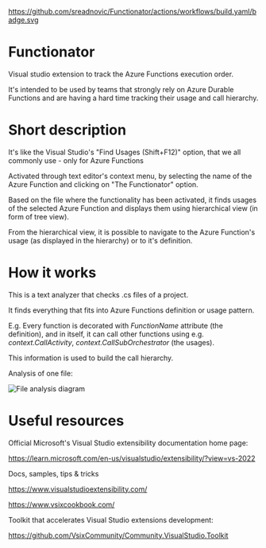 https://github.com/sreadnovic/Functionator/actions/workflows/build.yaml/badge.svg

# Functionator
Visual studio extension to track the Azure Functions execution order.

It's intended to be used by teams that strongly rely on Azure Durable Functions and are having a hard time tracking their usage and call hierarchy.

# Short description
It's like the Visual Studio's "Find Usages (Shift+F12)" option, that we all commonly use - only for Azure Functions

Activated through text editor's context menu, by selecting the name of the Azure Function and clicking on "The Functionator" option.

Based on the file where the functionality has been activated, it finds usages of the selected Azure Function and displays them using hierarchical view (in form of tree view).

From the hierarchical view, it is possible to navigate to the Azure Function's usage (as displayed in the hierarchy) or to it's definition.

# How it works
This is a text analyzer that checks .cs files of a project.

It finds everything that fits into Azure Functions definition or usage pattern.

E.g. Every function is decorated with *FunctionName* attribute (the definition), and in itself, it can call other functions using e.g. *context.CallActivity*, *context.CallSubOrchestrator* (the usages).

This information is used to build the call hierarchy.

Analysis of one file:

![File analysis diagram](https://user-images.githubusercontent.com/7647183/190891326-cdef78ae-1845-4ae1-af11-f594704be50c.jpg)

# Useful resources

Official Microsoft's Visual Studio extensibility documentation home page:

https://learn.microsoft.com/en-us/visualstudio/extensibility/?view=vs-2022

Docs, samples, tips & tricks

https://www.visualstudioextensibility.com/

https://www.vsixcookbook.com/

Toolkit that accelerates Visual Studio extensions development:

https://github.com/VsixCommunity/Community.VisualStudio.Toolkit
